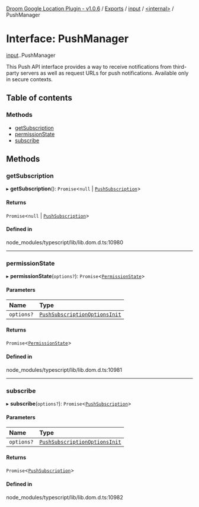 [Droom Google Location Plugin - v1.0.6](../README.md) / [Exports](../modules.md) / [input](../modules/input.md) / [<internal\>](../modules/input._internal_.md) / PushManager

# Interface: PushManager

[input](../modules/input.md).[<internal>](../modules/input._internal_.md).PushManager

This Push API interface provides a way to receive notifications from third-party servers as well as request URLs for push notifications.
Available only in secure contexts.

## Table of contents

### Methods

- [getSubscription](input._internal_.PushManager.md#getsubscription)
- [permissionState](input._internal_.PushManager.md#permissionstate)
- [subscribe](input._internal_.PushManager.md#subscribe)

## Methods

### getSubscription

▸ **getSubscription**(): `Promise`<``null`` \| [`PushSubscription`](../modules/input._internal_.md#pushsubscription)\>

#### Returns

`Promise`<``null`` \| [`PushSubscription`](../modules/input._internal_.md#pushsubscription)\>

#### Defined in

node_modules/typescript/lib/lib.dom.d.ts:10980

___

### permissionState

▸ **permissionState**(`options?`): `Promise`<[`PermissionState`](../modules/input._internal_.md#permissionstate)\>

#### Parameters

| Name | Type |
| :------ | :------ |
| `options?` | [`PushSubscriptionOptionsInit`](input._internal_.PushSubscriptionOptionsInit.md) |

#### Returns

`Promise`<[`PermissionState`](../modules/input._internal_.md#permissionstate)\>

#### Defined in

node_modules/typescript/lib/lib.dom.d.ts:10981

___

### subscribe

▸ **subscribe**(`options?`): `Promise`<[`PushSubscription`](../modules/input._internal_.md#pushsubscription)\>

#### Parameters

| Name | Type |
| :------ | :------ |
| `options?` | [`PushSubscriptionOptionsInit`](input._internal_.PushSubscriptionOptionsInit.md) |

#### Returns

`Promise`<[`PushSubscription`](../modules/input._internal_.md#pushsubscription)\>

#### Defined in

node_modules/typescript/lib/lib.dom.d.ts:10982
